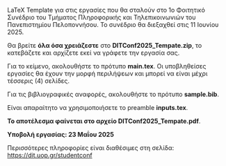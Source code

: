 LaTeX Template για στις εργασίες που θα σταλούν στο 1ο Φοιτητικό Συνέδριο του Τμήματος Πληροφορικής και Τηλεπικοινωνιών του Πανεπιστημίου Πελοποννήσου. Το συνέδριο θα διεξαχθεί στις 11 Ιουνίου 2025.

Θα βρείτε **όλα όσα χρειάζεστε** στο **DITConf2025_Tempate.zip**, το κατεβάζετε και αρχίζετε εκεί να γράφετε την εργασία σας. 

Για το κείμενο, ακολουθήστε το πρότυπο **main.tex**. Οι υποβληθείσες εργασίες θα έχουν την μορφή περιλήψεων και μπορεί να είναι μέχρι τέσσερις (4) σελίδες.

Για τις βιβλιογραφικές αναφορές, ακολουθήστε το πρότυπο **sample.bib**. 

Είναι απαραίτητο να χρησιμοποιήσετε το preamble **inputs.tex**.

**Το αποτέλεσμα φαίνεται στο αρχείο DITConf2025_Tempate.pdf**.

**Υποβολή εργασίας: 23 Μαΐου 2025**

Περισσότερες πληροφορίες είναι διαθέσιμες στη σελίδα: https://dit.uop.gr/studentconf 
